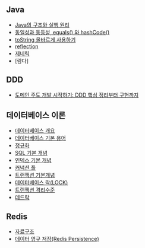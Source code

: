 ## Java

- [Java의 구조와 실행 원리](./docs/java/Java의_구조와_실행_원리.md)
- [동일성과 동등성, equals() 와 hashCode()](./docs/java/동일성과_동등성.md)
- [toString 올바르게 사용하기](./docs/java/toString메서드)
- [reflection](./docs/java/리플렉션.md)
- [제네릭](./docs/java/제네릭.md)
- [람다]

## DDD

- [도메인 주도 개발 시작하기: DDD 핵심 정리부터 구현까지](docs/ddd/도메인주도개발시작하기/도메인주도개발시작하기.md)

## 데이터베이스 이론

- [데이터베이스 개요](database-basic/데이터베이스_개요.md)  
- [데이터베이스 기본 용어](database-basic/데이터베이스_기본_용어.md)
- [정규화](database-basic/정규화.md)
- [SQL 기본 개념](database-basic/SQL_기본_개념.md)
- [인덱스 기본 개념](database-basic/인덱스_기본_개념.md)
- [커녁션 풀](database-basic/커넥션_풀_개념.md)
- [트랜잭션 기본개념](database-basic/트랜잭션_기본개념.md)
- [데이터베이스 락(LOCK)](database-basic/데이터베이스_락(LOCK).md)
- [트랜잭션 격리수준](database-basic/트랜잭션_격리수준.md)
- [데드락](database-basic/데드락.md)


## Redis

- [자료구조](docs/redis/자료구조.md)
- [데이터 영구 저장(Redis Persistence)](docs/redis/데이터_영속.md)


